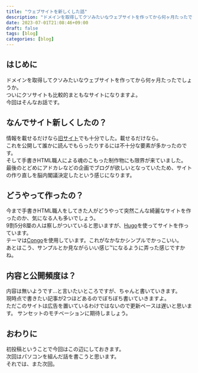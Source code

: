 ```yaml
---
title: "ウェブサイトを新しくした話"
description: "ドメインを取得してクソみたいなウェブサイトを作ってから何ヶ月たったでしょうか。ついにクソサイトも比較的まともなサイトになりますよ。今回はそんなお話です。"
date: 2023-07-01T21:08:46+09:00
draft: false
tags: [blog]
categories: [blog]
---
```


## はじめに

ドメインを取得してクソみたいなウェブサイトを作ってから何ヶ月たったでしょうか。  
ついにクソサイトも比較的まともなサイトになりますよ。  
今回はそんなお話です。

## なんでサイト新しくしたの？

情報を載せるだけなら[旧サイト](https://old.sunset0916.net/)でも十分でした。載せるだけなら。  
これを公開して誰かに読んでもらったりするには不十分な要素が多かったのです。  
そして手書きHTML職人による魂のこもった制作物にも限界が来ていました。  
最後のとどめにアドカレなどの企画でブログが欲しいとなっていたため、サイトの作り直しを脳内閣議決定したという感じになります。

## どうやって作ったの？

今まで手書きHTML職人をしてきた人がどうやって突然こんな綺麗なサイトを作ったのか、気になる人も多いでしょう。  
9割5分8厘の人は察しがついていると思いますが、[Hugo](https://gohugo.io/)を使ってサイトを作っています。  
テーマは[Congo](https://jpanther.github.io/congo/)を使用しています。これがなかなかシンプルでかっこいい。  
あとはこう、サンプルとか見ながらいい感じ™になるように弄った感じですかね。

## 内容と公開頻度は？

内容は無いようです…と言いたいところですが、ちゃんと書いていきます。  
現時点で書きたい記事が2つほどあるのでぼちぼち書いていきますよ。  
ただこのサイトは広告を置いているわけではないので更新ペースは遅いと思います。
サンセットのモチベーションに期待しましょう。

## おわりに

初投稿ということで今回はこの辺にしておきます。  
次回はパソコンを組んだ話を書こうと思います。  
それでは、また次回。

